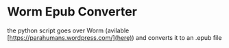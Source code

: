 # Worm Epub Converter
the python script goes over Worm (avilable [https://parahumans.wordpress.com/](here)) and converts it to an .epub file
